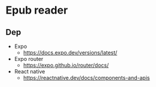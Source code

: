 # Epub reader

## Dep

- Expo
  - https://docs.expo.dev/versions/latest/
- Expo router
  - https://expo.github.io/router/docs/
- React native
  - https://reactnative.dev/docs/components-and-apis
